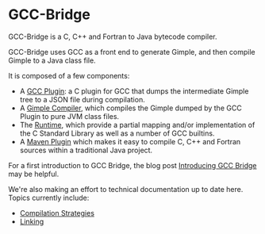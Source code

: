 
# GCC-Bridge

GCC-Bridge is a C, C++ and Fortran to Java bytecode compiler. 

GCC-Bridge uses GCC as a front end to generate Gimple, and then compile Gimple to a Java class file.

It is composed of a few components:

   * A [GCC Plugin](gcc-plugin): a C plugin for GCC that dumps the intermediate Gimple tree to a 
     JSON file during compilation.
   * A [Gimple Compiler](compiler), which compiles the Gimple dumped by the GCC Plugin to pure JVM class files.
   * The [Runtime](runtime), which provide a partial mapping and/or implementation of the C Standard Library 
     as well as a number of GCC builtins. 
   * A [Maven Plugin](maven-plugin) which makes it easy to compile C, C++ and Fortran sources within 
     a traditional Java project. 
     
For a first introduction to GCC Bridge, the blog post 
[Introducing GCC Bridge](http://www.renjin.org/blog/2016-01-31-introducing-gcc-bridge.html) may be helpful.

We're also making an effort to technical documentation up to date here. Topics currently include:

   * [Compilation Strategies](docs/Compilation.md)
   * [Linking](docs/Linking.md)
   
